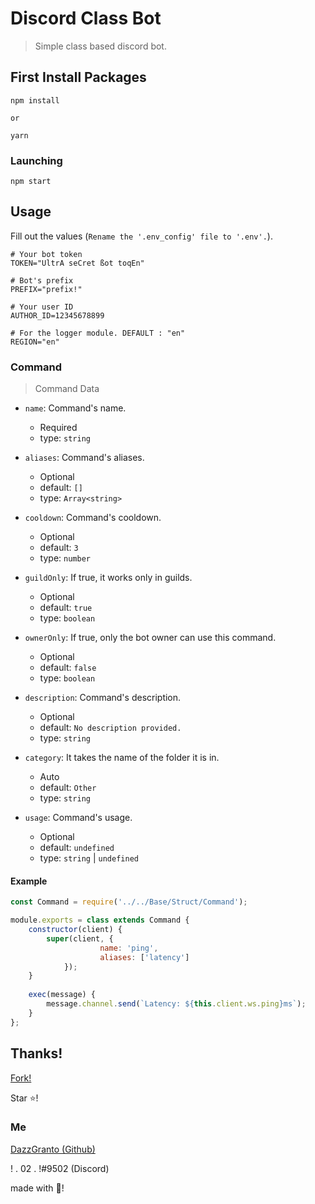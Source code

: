 # Discord Class Bot
> Simple class based discord bot.

## First Install Packages
```
npm install

or

yarn
```

### Launching

```
npm start
```

## Usage

Fill out the values (`Rename the '.env_config' file to '.env'.`).

```
# Your bot token
TOKEN="UltrA seCret ßot toqEn"

# Bot's prefix
PREFIX="prefix!"

# Your user ID
AUTHOR_ID=12345678899

# For the logger module. DEFAULT : "en"
REGION="en"
```

### Command

> Command Data

* `name`: Command's name.
    * Required
    * type: `string`

* `aliases`: Command's aliases.
    * Optional
    * default: `[]`
    * type: `Array<string>`

* `cooldown`: Command's cooldown.
    * Optional
    * default: `3`
    * type: `number`

* `guildOnly`: If true, it works only in guilds.
    * Optional
    * default: `true`
    * type: `boolean`

* `ownerOnly`: If true, only the bot owner can use this command.
    * Optional
    * default: `false`
    * type: `boolean`

* `description`: Command's description.
    * Optional
    * default: `No description provided.`
    * type: `string`

* `category`: It takes the name of the folder it is in.
    * Auto
    * default: `Other`
    * type: `string`

* `usage`: Command's usage.
    * Optional
    * default: `undefined`
    * type: `string` | `undefined`

#### Example

```js
const Command = require('../../Base/Struct/Command');

module.exports = class extends Command {
	constructor(client) {
		super(client, {
            		name: 'ping',
            		aliases: ['latency']
        	});
	}
    
	exec(message) {
		message.channel.send(`Latency: ${this.client.ws.ping}ms`);
	}
};
```

## Thanks!

[Fork!](https://github.com/DazzGranto/basic-discord-bot/fork)

Star ⭐!

### Me

[DazzGranto (Github)](https://github.com/DazzGranto)

! . 02 . !#9502 (Discord)

made with 💙!
